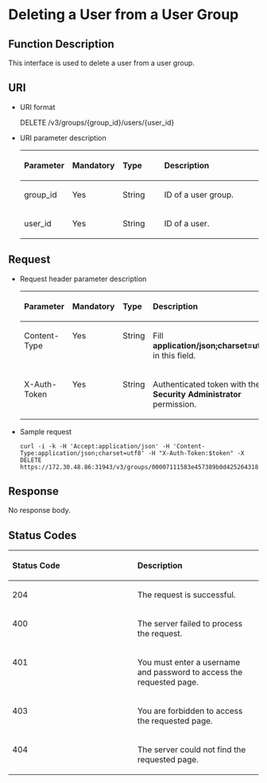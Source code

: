 # Deleting a User from a User Group<a name="en-us_topic_0057845601"></a>

## Function Description<a name="section495175389414"></a>

This interface is used to delete a user from a user group.

## URI<a name="section3019338085013"></a>

-   URI format

    DELETE /v3/groups/\{group\_id\}/users/\{user\_id\}

-   URI parameter description

    <a name="en-us_topic_0032920307_table36168141"></a>
    <table><thead align="left"><tr id="en-us_topic_0032920307_row15662289"><th class="cellrowborder" valign="top" width="19.36%" id="mcps1.1.5.1.1"><p id="en-us_topic_0032920307_p60685926"><a name="en-us_topic_0032920307_p60685926"></a><a name="en-us_topic_0032920307_p60685926"></a><strong id="b842352706111527"><a name="b842352706111527"></a><a name="b842352706111527"></a>Parameter</strong></p>
    </th>
    <th class="cellrowborder" valign="top" width="19.24%" id="mcps1.1.5.1.2"><p id="en-us_topic_0032920307_p16612996"><a name="en-us_topic_0032920307_p16612996"></a><a name="en-us_topic_0032920307_p16612996"></a><strong id="a105e6ed8c3de4c5a9dde97ae5a71071e_1"><a name="a105e6ed8c3de4c5a9dde97ae5a71071e_1"></a><a name="a105e6ed8c3de4c5a9dde97ae5a71071e_1"></a>Mandatory</strong></p>
    </th>
    <th class="cellrowborder" valign="top" width="17.98%" id="mcps1.1.5.1.3"><p id="en-us_topic_0032920307_p3475410"><a name="en-us_topic_0032920307_p3475410"></a><a name="en-us_topic_0032920307_p3475410"></a><strong id="b842352706143526_1"><a name="b842352706143526_1"></a><a name="b842352706143526_1"></a>Type</strong></p>
    </th>
    <th class="cellrowborder" valign="top" width="43.419999999999995%" id="mcps1.1.5.1.4"><p id="en-us_topic_0032920307_p13072760"><a name="en-us_topic_0032920307_p13072760"></a><a name="en-us_topic_0032920307_p13072760"></a><strong id="b20601766145329"><a name="b20601766145329"></a><a name="b20601766145329"></a>Description</strong></p>
    </th>
    </tr>
    </thead>
    <tbody><tr id="en-us_topic_0032920307_row52260639"><td class="cellrowborder" valign="top" width="19.36%" headers="mcps1.1.5.1.1 "><p id="en-us_topic_0032920307_p5253358"><a name="en-us_topic_0032920307_p5253358"></a><a name="en-us_topic_0032920307_p5253358"></a>group_id</p>
    </td>
    <td class="cellrowborder" valign="top" width="19.24%" headers="mcps1.1.5.1.2 "><p id="en-us_topic_0032920307_p22868878"><a name="en-us_topic_0032920307_p22868878"></a><a name="en-us_topic_0032920307_p22868878"></a>Yes</p>
    </td>
    <td class="cellrowborder" valign="top" width="17.98%" headers="mcps1.1.5.1.3 "><p id="en-us_topic_0032920307_p40439847"><a name="en-us_topic_0032920307_p40439847"></a><a name="en-us_topic_0032920307_p40439847"></a>String</p>
    </td>
    <td class="cellrowborder" valign="top" width="43.419999999999995%" headers="mcps1.1.5.1.4 "><p id="en-us_topic_0032920307_p54402144"><a name="en-us_topic_0032920307_p54402144"></a><a name="en-us_topic_0032920307_p54402144"></a>ID of a user group.</p>
    </td>
    </tr>
    <tr id="row980208103522"><td class="cellrowborder" valign="top" width="19.36%" headers="mcps1.1.5.1.1 "><p id="p8821877103522"><a name="p8821877103522"></a><a name="p8821877103522"></a>user_id</p>
    </td>
    <td class="cellrowborder" valign="top" width="19.24%" headers="mcps1.1.5.1.2 "><p id="p43483414103522"><a name="p43483414103522"></a><a name="p43483414103522"></a>Yes</p>
    </td>
    <td class="cellrowborder" valign="top" width="17.98%" headers="mcps1.1.5.1.3 "><p id="p32495677103522"><a name="p32495677103522"></a><a name="p32495677103522"></a>String</p>
    </td>
    <td class="cellrowborder" valign="top" width="43.419999999999995%" headers="mcps1.1.5.1.4 "><p id="p14904143103522"><a name="p14904143103522"></a><a name="p14904143103522"></a>ID of a user.</p>
    </td>
    </tr>
    </tbody>
    </table>


## Request<a name="section1437107585444"></a>

-   Request header parameter description

    <a name="en-us_topic_0032920307_table21736211"></a>
    <table><thead align="left"><tr id="en-us_topic_0032920307_row48433347"><th class="cellrowborder" valign="top" width="19.49%" id="mcps1.1.5.1.1"><p id="en-us_topic_0032920307_p30787047"><a name="en-us_topic_0032920307_p30787047"></a><a name="en-us_topic_0032920307_p30787047"></a><strong id="a173ae121cc9e48328ca613e72f2a1504"><a name="a173ae121cc9e48328ca613e72f2a1504"></a><a name="a173ae121cc9e48328ca613e72f2a1504"></a>Parameter</strong></p>
    </th>
    <th class="cellrowborder" valign="top" width="18.86%" id="mcps1.1.5.1.2"><p id="en-us_topic_0032920307_p10722842"><a name="en-us_topic_0032920307_p10722842"></a><a name="en-us_topic_0032920307_p10722842"></a><strong id="a105e6ed8c3de4c5a9dde97ae5a71071e_3"><a name="a105e6ed8c3de4c5a9dde97ae5a71071e_3"></a><a name="a105e6ed8c3de4c5a9dde97ae5a71071e_3"></a>Mandatory</strong></p>
    </th>
    <th class="cellrowborder" valign="top" width="17.44%" id="mcps1.1.5.1.3"><p id="en-us_topic_0032920307_p63243911"><a name="en-us_topic_0032920307_p63243911"></a><a name="en-us_topic_0032920307_p63243911"></a><strong id="b842352706143526_3"><a name="b842352706143526_3"></a><a name="b842352706143526_3"></a>Type</strong></p>
    </th>
    <th class="cellrowborder" valign="top" width="44.21%" id="mcps1.1.5.1.4"><p id="en-us_topic_0032920307_p22483156"><a name="en-us_topic_0032920307_p22483156"></a><a name="en-us_topic_0032920307_p22483156"></a><strong id="b1118670614468"><a name="b1118670614468"></a><a name="b1118670614468"></a>Description</strong></p>
    </th>
    </tr>
    </thead>
    <tbody><tr id="en-us_topic_0032920307_row9196329"><td class="cellrowborder" valign="top" width="19.49%" headers="mcps1.1.5.1.1 "><p id="en-us_topic_0032920307_p6705199"><a name="en-us_topic_0032920307_p6705199"></a><a name="en-us_topic_0032920307_p6705199"></a>Content-Type</p>
    </td>
    <td class="cellrowborder" valign="top" width="18.86%" headers="mcps1.1.5.1.2 "><p id="en-us_topic_0032920307_p6250253"><a name="en-us_topic_0032920307_p6250253"></a><a name="en-us_topic_0032920307_p6250253"></a>Yes</p>
    </td>
    <td class="cellrowborder" valign="top" width="17.44%" headers="mcps1.1.5.1.3 "><p id="en-us_topic_0032920307_p36508524"><a name="en-us_topic_0032920307_p36508524"></a><a name="en-us_topic_0032920307_p36508524"></a>String</p>
    </td>
    <td class="cellrowborder" valign="top" width="44.21%" headers="mcps1.1.5.1.4 "><p id="en-us_topic_0032920307_p4400500"><a name="en-us_topic_0032920307_p4400500"></a><a name="en-us_topic_0032920307_p4400500"></a>Fill <strong id="b842352706161331"><a name="b842352706161331"></a><a name="b842352706161331"></a>application/json;charset=utf8</strong> in this field.</p>
    </td>
    </tr>
    <tr id="en-us_topic_0032920307_row39604502"><td class="cellrowborder" valign="top" width="19.49%" headers="mcps1.1.5.1.1 "><p id="en-us_topic_0032920307_p53848109"><a name="en-us_topic_0032920307_p53848109"></a><a name="en-us_topic_0032920307_p53848109"></a>X-Auth-Token</p>
    </td>
    <td class="cellrowborder" valign="top" width="18.86%" headers="mcps1.1.5.1.2 "><p id="en-us_topic_0032920307_p66729601"><a name="en-us_topic_0032920307_p66729601"></a><a name="en-us_topic_0032920307_p66729601"></a>Yes</p>
    </td>
    <td class="cellrowborder" valign="top" width="17.44%" headers="mcps1.1.5.1.3 "><p id="en-us_topic_0032920307_p36388601"><a name="en-us_topic_0032920307_p36388601"></a><a name="en-us_topic_0032920307_p36388601"></a>String</p>
    </td>
    <td class="cellrowborder" valign="top" width="44.21%" headers="mcps1.1.5.1.4 "><p id="p307328551134"><a name="p307328551134"></a><a name="p307328551134"></a>Authenticated token with the <strong id="b750798910387"><a name="b750798910387"></a><a name="b750798910387"></a>Security Administrator</strong> permission.</p>
    </td>
    </tr>
    </tbody>
    </table>

-   Sample request

    ```
    curl -i -k -H 'Accept:application/json' -H 'Content-Type:application/json;charset=utf8' -H "X-Auth-Token:$token" -X DELETE https://172.30.48.86:31943/v3/groups/00007111583e457389b0d4252643181b/users/edb66d2b656c43d0b67fb143d670bb3a
    ```


## Response<a name="section728317461105"></a>

No response body.

## Status Codes<a name="section5556784894735"></a>

<a name="en-us_topic_0032920307_table25927028"></a>
<table><thead align="left"><tr id="en-us_topic_0032920307_row10578662"><th class="cellrowborder" valign="top" width="50%" id="mcps1.1.3.1.1"><p id="en-us_topic_0032920307_p51565323"><a name="en-us_topic_0032920307_p51565323"></a><a name="en-us_topic_0032920307_p51565323"></a><strong id="b842352706183230"><a name="b842352706183230"></a><a name="b842352706183230"></a>Status Code</strong></p>
</th>
<th class="cellrowborder" valign="top" width="50%" id="mcps1.1.3.1.2"><p id="en-us_topic_0032920307_p16041657"><a name="en-us_topic_0032920307_p16041657"></a><a name="en-us_topic_0032920307_p16041657"></a><strong id="b3318686714468"><a name="b3318686714468"></a><a name="b3318686714468"></a>Description</strong></p>
</th>
</tr>
</thead>
<tbody><tr id="en-us_topic_0032920307_row24305815"><td class="cellrowborder" valign="top" width="50%" headers="mcps1.1.3.1.1 "><p id="en-us_topic_0032920307_p22613965"><a name="en-us_topic_0032920307_p22613965"></a><a name="en-us_topic_0032920307_p22613965"></a>204</p>
</td>
<td class="cellrowborder" valign="top" width="50%" headers="mcps1.1.3.1.2 "><p id="en-us_topic_0032920307_p19791876"><a name="en-us_topic_0032920307_p19791876"></a><a name="en-us_topic_0032920307_p19791876"></a>The request is successful.</p>
</td>
</tr>
<tr id="en-us_topic_0032920307_row43909159"><td class="cellrowborder" valign="top" width="50%" headers="mcps1.1.3.1.1 "><p id="en-us_topic_0032920307_p66980994"><a name="en-us_topic_0032920307_p66980994"></a><a name="en-us_topic_0032920307_p66980994"></a>400</p>
</td>
<td class="cellrowborder" valign="top" width="50%" headers="mcps1.1.3.1.2 "><p id="p429015435323"><a name="p429015435323"></a><a name="p429015435323"></a>The server failed to process the request.</p>
</td>
</tr>
<tr id="row460808479497"><td class="cellrowborder" valign="top" width="50%" headers="mcps1.1.3.1.1 "><p id="p120744399497"><a name="p120744399497"></a><a name="p120744399497"></a>401</p>
</td>
<td class="cellrowborder" valign="top" width="50%" headers="mcps1.1.3.1.2 "><p id="p385055099497"><a name="p385055099497"></a><a name="p385055099497"></a>You must enter a username and password to access the requested page.</p>
</td>
</tr>
<tr id="en-us_topic_0032920307_row41000636"><td class="cellrowborder" valign="top" width="50%" headers="mcps1.1.3.1.1 "><p id="en-us_topic_0032920307_p32717189"><a name="en-us_topic_0032920307_p32717189"></a><a name="en-us_topic_0032920307_p32717189"></a>403</p>
</td>
<td class="cellrowborder" valign="top" width="50%" headers="mcps1.1.3.1.2 "><p id="en-us_topic_0032920307_p32846614"><a name="en-us_topic_0032920307_p32846614"></a><a name="en-us_topic_0032920307_p32846614"></a>You are forbidden to access the requested page.</p>
</td>
</tr>
<tr id="row2569718985351"><td class="cellrowborder" valign="top" width="50%" headers="mcps1.1.3.1.1 "><p id="p2994811485351"><a name="p2994811485351"></a><a name="p2994811485351"></a>404</p>
</td>
<td class="cellrowborder" valign="top" width="50%" headers="mcps1.1.3.1.2 "><p id="p987817085351"><a name="p987817085351"></a><a name="p987817085351"></a>The server could not find the requested page.</p>
</td>
</tr>
</tbody>
</table>


